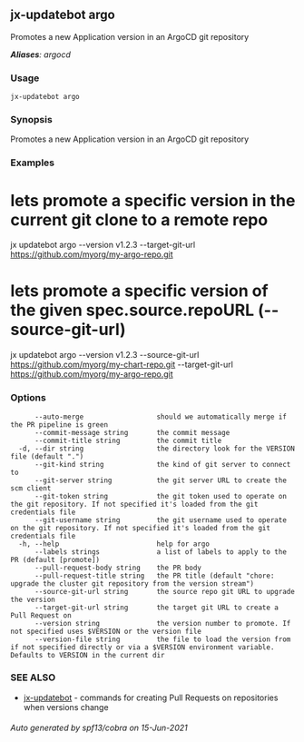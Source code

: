 ## jx-updatebot argo

Promotes a new Application version in an ArgoCD git repository

***Aliases**: argocd*

### Usage

```
jx-updatebot argo
```

### Synopsis

Promotes a new Application version in an ArgoCD git repository

### Examples

  # lets promote a specific version in the current git clone to a remote repo
  jx updatebot argo --version v1.2.3 --target-git-url https://github.com/myorg/my-argo-repo.git
  
  # lets promote a specific version of the given spec.source.repoURL (--source-git-url)
  jx updatebot argo --version v1.2.3 --source-git-url https://github.com/myorg/my-chart-repo.git --target-git-url https://github.com/myorg/my-argo-repo.git

### Options

```
      --auto-merge                  should we automatically merge if the PR pipeline is green
      --commit-message string       the commit message
      --commit-title string         the commit title
  -d, --dir string                  the directory look for the VERSION file (default ".")
      --git-kind string             the kind of git server to connect to
      --git-server string           the git server URL to create the scm client
      --git-token string            the git token used to operate on the git repository. If not specified it's loaded from the git credentials file
      --git-username string         the git username used to operate on the git repository. If not specified it's loaded from the git credentials file
  -h, --help                        help for argo
      --labels strings              a list of labels to apply to the PR (default [promote])
      --pull-request-body string    the PR body
      --pull-request-title string   the PR title (default "chore: upgrade the cluster git repository from the version stream")
      --source-git-url string       the source repo git URL to upgrade the version
      --target-git-url string       the target git URL to create a Pull Request on
      --version string              the version number to promote. If not specified uses $VERSION or the version file
      --version-file string         the file to load the version from if not specified directly or via a $VERSION environment variable. Defaults to VERSION in the current dir
```

### SEE ALSO

* [jx-updatebot](jx-updatebot.md)	 - commands for creating Pull Requests on repositories when versions change

###### Auto generated by spf13/cobra on 15-Jun-2021
